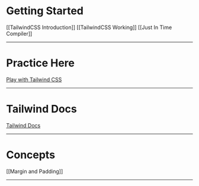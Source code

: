 # Getting Started
[[TailwindCSS Introduction]]
[[TailwindCSS Working]]
[[Just In Time Compiler]]

---
# Practice Here
[Play with Tailwind CSS](https://play.tailwindcss.com/)

---
# Tailwind Docs
[Tailwind Docs](https://tailwindcss.com/docs/styling-with-utility-classes)

---
# Concepts
[[Margin and Padding]]

---
